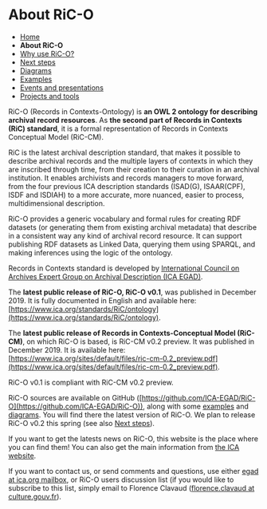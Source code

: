# About RiC-O


* [Home](index.html)
* **About RiC-O**
* [Why use RiC-O?](why-use-RiC-O.html)
* [Next steps](next-steps.html)
* [Diagrams](diagrams.html)
* [Examples](examples.html)
* [Events and presentations](events.html)
* [Projects and tools](projects-and-tools.html)

RiC-O (Records in Contexts-Ontology) is **an OWL 2 ontology for describing archival record resources**. As **the second part of Records in Contexts (RiC) standard**, it is a formal representation of Records in Contexts Conceptual Model (RiC-CM).

RiC is the latest archival description standard, that makes it possible to describe archival records and the multiple layers of contexts in which they are inscribed through time, from their creation to their curation in an archival institution. It enables archivists and records managers to move forward, from the four previous ICA description standards (ISAD(G), ISAAR(CPF), ISDF and ISDIAH) to a more accurate, more nuanced, easier to process, multidimensional description.

RiC-O provides a generic vocabulary and formal rules for creating RDF datasets (or generating them from existing archival metadata) that describe in a consistent way any kind of archival record resource. It can support publishing RDF datasets as Linked Data, querying them using SPARQL, and making inferences using the logic of the ontology.

Records in Contexts standard is developed by [International Council on Archives Expert Group on Archival Description (ICA EGAD)](https://www.ica.org/en/egad-steering-committee-0).

The **latest public release of RiC-O, RiC-O v0.1**, was published in December 2019. It is fully documented in English and available here: [https://www.ica.org/standards/RiC/ontology](https://www.ica.org/standards/RiC/ontology).

The **latest public release of Records in Contexts-Conceptual Model (RiC-CM)**, on which RiC-O is based, is RiC-CM v0.2 preview. It was published in December 2019. It is available here: [https://www.ica.org/sites/default/files/ric-cm-0.2_preview.pdf](https://www.ica.org/sites/default/files/ric-cm-0.2_preview.pdf).

RiC-O v0.1 is compliant with RiC-CM v0.2 preview.

RiC-O sources are available on GitHub ([https://github.com/ICA-EGAD/RiC-O](https://github.com/ICA-EGAD/RiC-O)), along with some [examples](examples.html) and [diagrams](diagrams.html). You will find there the latest version of RiC-O. We plan to release RiC-O v0.2 this spring (see also [Next steps](next-steps.html)).

If you want to get the latests news on RiC-O, this website is the place where you can find them! You can also get the main information from [the ICA website](https://www.ica.org/en).

If you want to contact us, or send comments and questions, use either [egad at ica.org mailbox](mailto:egad@ica.org), or RiC-O users discussion list (if you would like to subscribe to this list,  simply email to Florence Clavaud ([florence.clavaud at culture.gouv.fr](mailto:florence.clavaud@culture.gouv.fr)).

